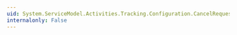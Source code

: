 ```yaml
---
uid: System.ServiceModel.Activities.Tracking.Configuration.CancelRequestedQueryElement
internalonly: False
---
```

